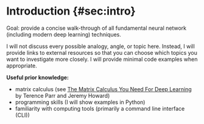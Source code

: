 # Introduction {#sec:intro}

Goal: provide a concise walk-through of all fundamental neural network (including modern deep learning) techniques.

I will not discuss every possible analogy, angle, or topic here. Instead, I will provide links to external resources so that you can choose which topics you want to investigate more closely. I will provide minimal code examples when appropriate.

**Useful prior knowledge:**

- matrix calculus (see [The Matrix Calculus You Need For Deep Learning](https://explained.ai/matrix-calculus/) by Terence Parr and Jeremy Howard)
- programming skills (I will show examples in Python)
- familiarity with computing tools (primarily a command line interface (CLI))

<!-- ## Background -->

<!-- *Being revised* -->

<!-- TODO: background

- AI/ML/NN
- automatic features
- supervised/unsupervised/rl
- applications
- terminology (nn, ann, mlp)
- ethics
- non-ml example

classification vs regression vs clustering vs association

Application areas

- Collaborative Filtering -->

<!-- ## Applications -->

<!-- ## Terms -->

<!--

- model
- architecture
- layer (3-layer)

 -->
